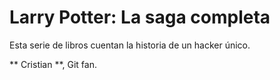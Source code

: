 # Larry Potter: La saga completa

Esta serie de libros cuentan la historia de un hacker único.

** Cristian **, Git fan.

